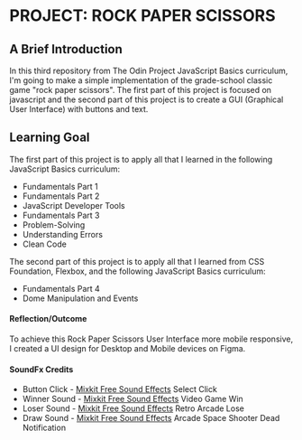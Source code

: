 # PROJECT: ROCK PAPER SCISSORS

## A Brief Introduction
In this third repository from The Odin Project JavaScript Basics curriculum, I'm going to make a simple implementation of the grade-school classic game "rock paper scissors". The first part of this project is focused on javascript and the second part of this project is to create a GUI (Graphical User Interface) with buttons and text.

## Learning Goal
The first part of this project is to apply all that I learned in the following JavaScript Basics curriculum:
- Fundamentals Part 1
- Fundamentals Part 2
- JavaScript Developer Tools
- Fundamentals Part 3
- Problem-Solving
- Understanding Errors
- Clean Code


The second part of this project is to apply all that I learned from CSS Foundation, Flexbox, and the following JavaScript Basics curriculum:
- Fundamentals Part 4
- Dome Manipulation and Events

#### Reflection/Outcome
To achieve this Rock Paper Scissors User Interface more mobile responsive, I created a UI design for Desktop and Mobile devices on Figma.

#### SoundFx Credits
- Button Click - [Mixkit Free Sound Effects](https://mixkit.co/free-sound-effects/click/) Select Click
- Winner Sound - [Mixkit Free Sound Effects](https://mixkit.co/free-sound-effects/win/) Video Game Win
- Loser Sound - [Mixkit Free Sound Effects](https://mixkit.co/free-sound-effects/lose/) Retro Arcade Lose
- Draw Sound - [Mixkit Free Sound Effects](https://mixkit.co/free-sound-effects/arcade/) Arcade Space Shooter Dead Notification